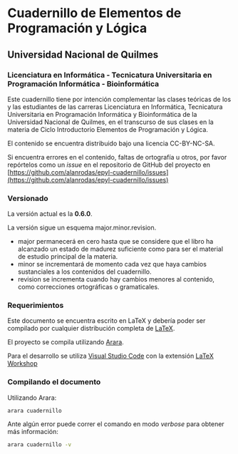 # Cuadernillo de Elementos de Programación y Lógica

## Universidad Nacional de Quilmes
### Licenciatura en Informática - Tecnicatura Universitaria en Programación Informática - Bioinformática

Este cuadernillo tiene por intención complementar las clases teóricas
de los y las estudiantes de las carreras Licenciatura en Informática, Tecnicatura Universitaria en Programación Informática y Bioinformática
de la Universidad Nacional de Quilmes, en el transcurso de sus clases en
la materia de Ciclo Introductorio Elementos de Programación y Lógica.

El contenido se encuentra distribuido bajo una licencia CC-BY-NC-SA.

Si encuentra errores en el contenido, faltas de ortografía u otros,
por favor repórtelos como un _issue_ en el repositorio de GitHub del
proyecto en [https://github.com/alanrodas/epyl-cuadernillo/issues](https://github.com/alanrodas/epyl-cuadernillo/issues)

### Versionado

La versión actual es la **0.6.0**.

La versión sigue un esquema major.minor.revision.

* major permanecerá en cero hasta que se considere que el libro ha alcanzado un estado de madurez suficiente como para ser el material de estudio principal de la materia.
* minor se incrementará de momento cada vez que haya cambios sustanciales a los contenidos del cuadernillo.
* revision se incrementa cuando hay cambios menores al contenido, como
correcciones ortográficas o gramaticales.

### Requerimientos

Este documento se encuentra escrito en LaTeX y debería poder ser compilado
por cualquier distribución completa de [LaTeX](https://www.latex-project.org/get/).

El proyecto se compila utilizando [Arara](https://github.com/cereda/arara).

Para el desarrollo se utiliza [Visual Studio Code](https://code.visualstudio.com) con la extensión [LaTeX Workshop](https://marketplace.visualstudio.com/items?itemName=James-Yu.latex-workshop)

### Compilando el documento

Utilizando Arara:

```
arara cuadernillo
```

Ante algún error puede correr el comando en modo _verbose_ para obtener más
información:

```sh
arara cuadernillo -v
```